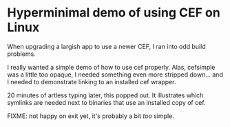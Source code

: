 # Hyperminimal demo of using CEF on Linux

When upgrading a largish app to use a newer CEF, I ran into odd build problems.

I really wanted a simple demo of how to use cef properly.
Alas, cefsimple was a little too opaque, I needed something even more stripped down...
and I needed to demonstrate linking to an installed cef wrapper.

20 minutes of artless typing later, this popped out.  It illustrates
which symlinks are needed next to binaries that use an installed copy of cef.

FIXME: not happy on exit yet, it's probably a bit *too* simple.
